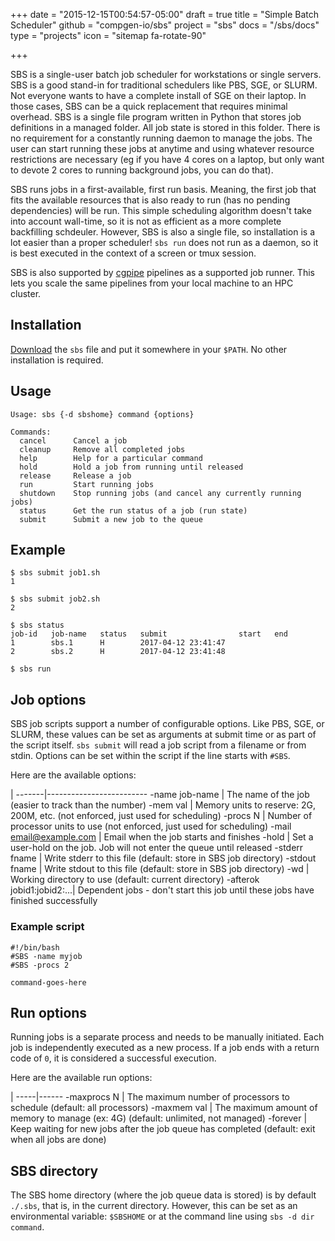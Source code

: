 +++
date = "2015-12-15T00:54:57-05:00"
draft = true
title = "Simple Batch Scheduler"
github = "compgen-io/sbs"
project = "sbs"
docs = "/sbs/docs"
type = "projects"
icon = "sitemap fa-rotate-90"

+++

SBS is a single-user batch job scheduler for workstations or single servers. SBS is a good stand-in for
traditional schedulers like PBS, SGE, or SLURM. Not everyone wants to have a complete install of SGE on
their laptop. In those cases, SBS can be a quick replacement that requires minimal overhead. SBS is a 
single file program written in Python that stores job definitions in a managed folder. All job state is
stored in this folder. There is no requirement for a constantly running daemon to manage the jobs.
The user can start running these jobs at anytime and using whatever resource restrictions are necessary (eg if you
have 4 cores on a laptop, but only want to devote 2 cores to running background jobs, you can do that).

SBS runs jobs in a first-available, first run basis. Meaning, the first job that fits the available
resources that is also ready to run (has no pending dependencies) will be run. This simple scheduling 
algorithm doesn't take into account wall-time, so it is not as efficient as a more complete backfilling
schdeuler. However, SBS is also a single file, so installation is a lot easier than a proper scheduler!
`sbs run` does not run as a daemon, so it is best executed in the context of a screen or tmux session.

SBS is also supported by [cgpipe](/cgpipe) pipelines as a supported job runner. This lets you scale the
same pipelines from your local machine to an HPC cluster.


## Installation

[Download](/download?project=sbs) the `sbs` file and put it somewhere in your `$PATH`. No other installation
is required.


## Usage

    Usage: sbs {-d sbshome} command {options}

    Commands:
      cancel      Cancel a job
      cleanup     Remove all completed jobs
      help        Help for a particular command
      hold        Hold a job from running until released
      release     Release a job
      run         Start running jobs
      shutdown    Stop running jobs (and cancel any currently running jobs)
      status      Get the run status of a job (run state)
      submit      Submit a new job to the queue


## Example

    $ sbs submit job1.sh
    1

    $ sbs submit job2.sh
    2

    $ sbs status
    job-id   job-name   status   submit                start   end
    1        sbs.1      H        2017-04-12 23:41:47              
    2        sbs.2      H        2017-04-12 23:41:48              

    $ sbs run

## Job options

SBS job scripts support a number of configurable options. Like PBS, SGE, or SLURM, 
these values can be set as arguments at submit time or as part of the script itself.
`sbs submit` will read a job script from a filename or from stdin. Options can be set
within the script if the line starts with `#SBS`.

Here are the available options: 

 |
-------|-------------------------
 -name job-name | The name of the job (easier to track than the number)
 -mem val | Memory units to reserve: 2G, 200M, etc. (not enforced, just used for scheduling)
 -procs N | Number of processor units to use (not enforced, just used for scheduling)
 -mail email@example.com | Email when the job starts and finishes
 -hold | Set a user-hold on the job. Job will not enter the queue until released 
 -stderr fname | Write stderr to this file (default: store in SBS job directory)
 -stdout fname | Write stdout to this file (default: store in SBS job directory)
 -wd | Working directory to use (default: current directory)
 -afterok jobid1:jobid2:...| Dependent jobs - don't start this job until these jobs have finished successfully

### Example script

    #!/bin/bash
    #SBS -name myjob
    #SBS -procs 2
    
    command-goes-here
    

## Run options

Running jobs is a separate process and needs to be manually initiated. 
Each job is independently executed as a new process. If a job ends with a return
code of `0`, it is considered a successful execution.

Here are the available run options:

 |
-----|------
-maxprocs N | The maximum number of processors to schedule (default: all processors)
-maxmem val | The maximum amount of memory to manage (ex: 4G) (default: unlimited, not managed)
-forever    | Keep waiting for new jobs after the job queue has completed (default: exit when all jobs are done)


## SBS directory

The SBS home directory (where the job queue data is stored) is by default `./.sbs`, that is, in the current directory.
However, this can be set as an environmental variable: `$SBSHOME` or at the command line using `sbs -d dir command`.
